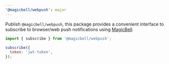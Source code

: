 ```yaml
---
'@magicbell/webpush': major
---
```


Publish `@magicbell/webpush`, this package provides a convenient interface to subscribe to browser/web push notifications using [MagicBell](https://magicbell.com).

```js
import { subscribe } from '@magicbell/webpush';

subscribe({
  token: 'jwt-token',
});
```
